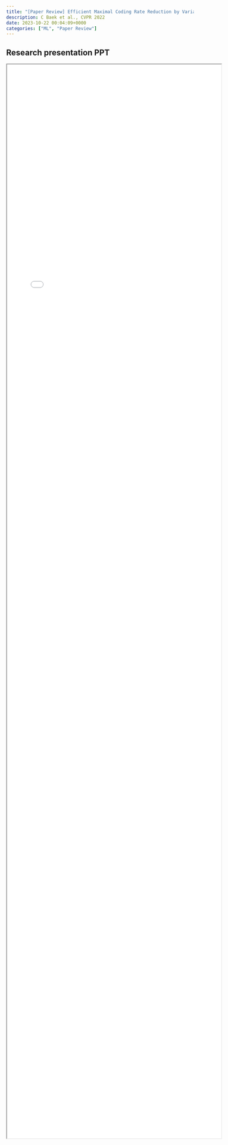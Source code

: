 ```yaml
---
title: "[Paper Review] Efficient Maximal Coding Rate Reduction by Variational Forms" 
description: C Baek et al., CVPR 2022
date: 2023-10-22 00:04:09+0000
categories: ["ML", "Paper Review"]
---
```



## Research presentation PPT 

<iframe src= ppt.pdf#toolbar=0&navpanes=0 style="display:block; width:60vw; height: 72vh"></iframe>
